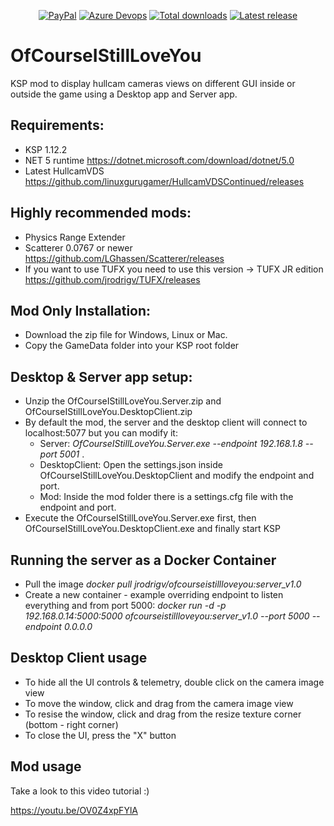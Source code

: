 <p align="center">
    <a href="https://paypal.me/jrodrigv"><img src="https://img.shields.io/badge/paypal-donate-yellow.svg?style=flat&logo=paypal" alt="PayPal"/></a>
    <a href="https://dev.azure.com/jrodrigv/Personal/_build/latest?definitionId=6&branchName=main"><img src="https://dev.azure.com/jrodrigv/Personal/_apis/build/status/jrodrigv.OfCourseIStillLoveYou?branchName=main" alt="Azure Devops"/></a>
     <a href="../../releases"><img src="https://img.shields.io/github/downloads/jrodrigv/OfCourseIStillLoveYou/total.svg?style=flat&logo=github&logoColor=white" alt="Total downloads" /></a>
          <a href="../../releases"><img src="https://img.shields.io/github/release/jrodrigv/OfCourseIStillLoveYou.svg?style=flat&logo=github&logoColor=white" alt="Latest release" /></a>
</p>

# OfCourseIStillLoveYou

KSP mod to display hullcam cameras views on different GUI inside or outside the game using a Desktop app and Server app.

## Requirements:
* KSP 1.12.2
* NET 5 runtime https://dotnet.microsoft.com/download/dotnet/5.0
* Latest HullcamVDS https://github.com/linuxgurugamer/HullcamVDSContinued/releases

## Highly recommended mods:
* Physics Range Extender
* Scatterer 0.0767 or newer https://github.com/LGhassen/Scatterer/releases
* If you want to use TUFX you need to use this version -> TUFX JR edition https://github.com/jrodrigv/TUFX/releases 

## Mod Only Installation:
* Download the zip file for Windows, Linux or Mac.
* Copy the GameData folder into your KSP root folder

## Desktop & Server app setup:
* Unzip the OfCourseIStillLoveYou.Server.zip and OfCourseIStillLoveYou.DesktopClient.zip
* By default the mod, the server and the desktop client will connect to localhost:5077 but you can modify it:
  * Server: *OfCourseIStillLoveYou.Server.exe --endpoint 192.168.1.8  --port 5001* .
  * DesktopClient: Open the settings.json inside OfCourseIStillLoveYou.DesktopClient and modify the endpoint and port.
  * Mod: Inside the mod folder there is a settings.cfg file with the endpoint and port.
* Execute the OfCourseIStillLoveYou.Server.exe first, then OfCourseIStillLoveYou.DesktopClient.exe and finally start KSP

## Running the server as a Docker Container
* Pull the image *docker pull jrodrigv/ofcourseistillloveyou:server_v1.0*
* Create a new container - example overriding endpoint to listen everything and from port 5000: *docker run -d -p 192.168.0.14:5000:5000 ofcourseistillloveyou:server_v1.0 --port 5000 --endpoint 0.0.0.0*

## Desktop Client usage
* To hide all the UI controls & telemetry, double click on the camera image view
* To move the window, click and drag from the camera image view
* To resise the window, click and drag from the resize texture corner (bottom - right corner)
* To close the UI, press the "X" button

## Mod usage

Take a look to this video tutorial :)

https://youtu.be/OV0Z4xpFYlA
